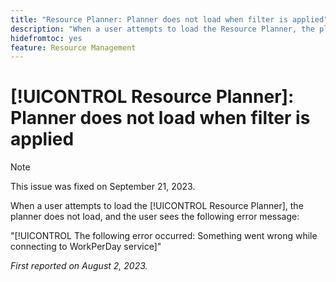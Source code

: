 ```yaml
---
title: "Resource Planner: Planner does not load when filter is applied"
description: "When a user attempts to load the Resource Planner, the planner does not load, and the user sees an error message."
hidefromtoc: yes
feature: Resource Management
---
```


# [!UICONTROL Resource Planner]: Planner does not load when filter is applied

>[!NOTE]
>
>This issue was fixed on September 21, 2023.

When a user attempts to load the [!UICONTROL Resource Planner], the planner does not load, and the user sees the following error message:

"[!UICONTROL The following error occurred: Something went wrong while connecting to WorkPerDay service]"

_First reported on August 2, 2023._

